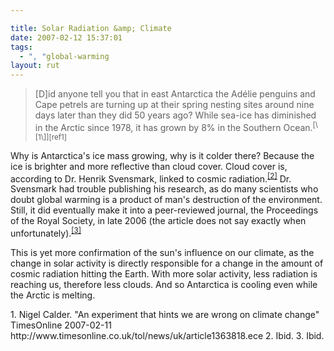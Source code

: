 ```yaml
---

title: Solar Radiation &amp; Climate
date: 2007-02-12 15:37:01
tags:
  - ", "global-warming
layout: rut
---
```


<blockquote markdown="1">[D]id anyone tell you that in east Antarctica the Adélie penguins and Cape petrels are turning up at their spring nesting sites around nine days later than they did 50 years ago? While sea-ice has diminished in the Arctic since 1978, it has grown by 8% in the Southern Ocean.<sup>[\[1\]][ref1]</sup></blockquote>

Why is Antarctica's ice mass growing, why is it colder there?  Because the ice is brighter and more reflective than cloud cover.  Cloud cover is,  according to Dr. Henrik Svensmark, linked to cosmic radiation.<sup>[\[2\]][ref1]</sup>  Dr. Svensmark had trouble publishing his research, as do many scientists who doubt global warming is a product of man's destruction of the environment.  Still, it did eventually make it into a peer-reviewed journal, the Proceedings of the Royal Society, in late 2006 (the article does not say exactly when unfortunately).<sup>[\[3\]][ref1]</sup>

This is yet more confirmation of the sun's influence on our climate, as the change in solar activity is directly responsible for a change in the amount of cosmic radiation hitting the Earth.  With more solar activity, less radiation is reaching us, therefore less clouds.  And so Antarctica is cooling even while the Arctic is melting. 

<div markdown="1" class="postrefs">
1. Nigel Calder.  "An experiment that hints we are wrong on climate change" TimesOnline 2007-02-11 http://www.timesonline.co.uk/tol/news/uk/article1363818.ece
2. Ibid.
3. Ibid.
</div>

[ref1]: http://www.timesonline.co.uk/tol/news/uk/article1363818.ece "An experiment that hints we are wrong on climate change"

